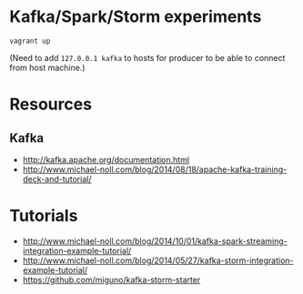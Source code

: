 # Kafka/Spark/Storm experiments

```
vagrant up
```
(Need to add ```127.0.0.1 kafka``` to hosts for producer to be able to connect from host machine.)

# Resources

## Kafka
- http://kafka.apache.org/documentation.html
- http://www.michael-noll.com/blog/2014/08/18/apache-kafka-training-deck-and-tutorial/

# Tutorials
- http://www.michael-noll.com/blog/2014/10/01/kafka-spark-streaming-integration-example-tutorial/
- http://www.michael-noll.com/blog/2014/05/27/kafka-storm-integration-example-tutorial/
- https://github.com/miguno/kafka-storm-starter
